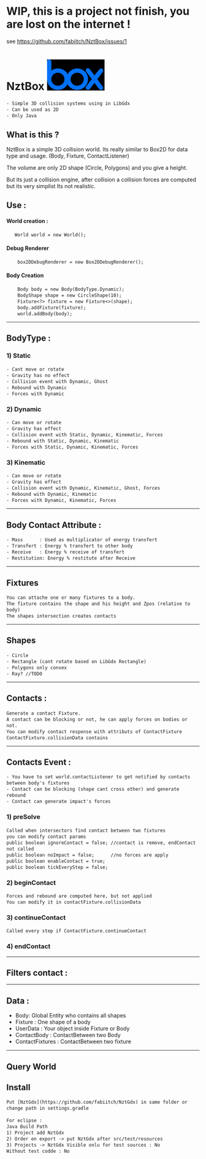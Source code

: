 # WIP, this is a project not finish, you are lost on the internet ! 
see https://github.com/fabiitch/NztBox/issues/1




# NztBox <img src="https://github.com/fabiitch/NztBox/blob/master/src/test/resources/box.png?raw=true" alt="Logo" width="150"/>
    - Simple 3D collision systems using in LibGdx
    - Can be used as 2D
    - Only Java

## What is this ?
NztBox is a simple 3D collision world.
Its really similar to Box2D for data type and usage. (Body, Fixture, ContactListener)

The volume are only 2D shape (Circle, Polygons) and you give a height.

But its just a collision engine, after collision a collision forces are computed but its very simplist
Its not realistic.

## Use : 
 #### World creation :
       World world = new World();

#### Debug Renderer
        box2DDebugRenderer = new Box2DDebugRenderer();

#### Body Creation

        Body body = new Body(BodyType.Dynamic);
        BodyShape shape = new CircleShape(10);
        Fixture<?> fixture = new Fixture<>(shape);
        body.addFixture(fixture);
        world.addBody(body);
---
## BodyType :

### 1) Static 
    - Cant move or rotate
    - Gravity has no effect
    - Collision event with Dynamic, Ghost
    - Rebound with Dynamic
    - Forces with Dynamic

### 2) Dynamic
    - Can move or rotate
    - Gravity has effect
    - Collision event with Static, Dynamic, Kinematic, Forces
    - Rebound with Static, Dynamic, Kinematic
    - Forces with Static, Dynamic, Kinematic, Forces
### 3) Kinematic
    - Can move or rotate
    - Gravity has effect
    - Collision event with Dynamic, Kinematic, Ghost, Forces
    - Rebound with Dynamic, Kinematic
    - Forces with Dynamic, Kinematic, Forces
---
## Body Contact Attribute :
    - Mass      : Used as multiplicator of energy transfert
    - Transfert : Energy % transfert to other body
    - Receive   : Energy % receive of transfert
    - Restitution: Energy % restitute after Receive   
---
## Fixtures
    You can attache one or many fixtures to a body.
    The fixture contains the shape and his height and Zpos (relative to body)
    The shapes intersection creates contacts
---
## Shapes
    - Circle
    - Rectangle (cant rotate based on LibGdx Rectangle)
    - Polygons only convex
    - Ray? //TODO
---
## Contacts :
    Generate a contact Fixture.
    A contact can be blocking or not, he can apply forces on bodies or not.
    You can modify contact response with attributs of ContactFixture
    ContactFixture.collisionData contains 
---
## Contacts Event :
    - You have to set world.contactListener to get notified by contacts between body's fixtures
    - Contact can be blocking (shape cant cross other) and generate rebound
    - Contact can generate impact's forces
### 1) preSolve
    Called when intersectors find contact between two fixtures
    you can modify contact params
    public boolean ignoreContact = false; //contact is remove, endContact not called
    public boolean noImpact = false;      //no forces are apply
    public boolean enableContact = true;    
    public boolean tickEveryStep = false;
### 2) beginContact
    Forces and rebound are computed here, but not applied
    You can modify it in contactFixture.collisionData
### 3) continueContact
    Called every step if ContactFixture.continueContact
### 4) endContact

---
## Filters contact :


---
## Data :

* Body: Global Entity who contains all shapes
* Fixture : One shape of a body
* UserData : Your object inside Fixture or Body
* ContactBody : ContactBetween two Body
* ContactFixtures : ContactBetween two fixture
---
## Query World

## Install
    Put [NztGdx](https://github.com/fabiitch/NztGdx) in same folder or change path in settings.gradle
	
    For eclipse : 
	Java Build Path
	1) Project add NztGdx	
	2) Order en export -> put NztGdx after src/test/resources
	3) Projects -> NztGdx Visible onlu for test sources : No
	Without test codde : No
